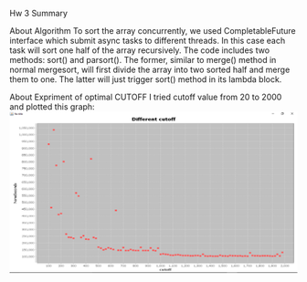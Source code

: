 Hw 3 Summary

About Algorithm
To sort the array concurrently, we used CompletableFuture interface which submit async tasks to different threads. In this case each task will sort one half of the array recursively. The code includes two methods: sort() and parsort(). The former, similar to merge() method in normal mergesort, will first divide the array into two sorted half and merge them to one. The latter will just trigger sort() method in its lambda block.

About Expriment of optimal CUTOFF
I tried cutoff value from 20 to 2000 and plotted this graph:
![alt text](https://github.com/GuaGuaDean/INFO6205/blob/2afae4bc848d7a3fb302b926fb60fe3b2f879265/hw3.png)
